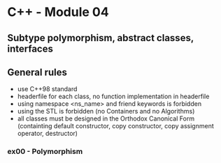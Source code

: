 # C++ - Module 04
## Subtype polymorphism, abstract classes, interfaces

## General rules

- use C++98 standard
- headerfile for each class, no function implementation in headerfile
- using namespace <ns_name> and friend keywords is forbidden
- using the STL is forbidden (no Containers and no Algorithms)
- all classes must be designed in the Orthodox Canonical Form (containting default constructor, copy constructor, copy assignment operator, destructor)

### ex00 - Polymorphism
